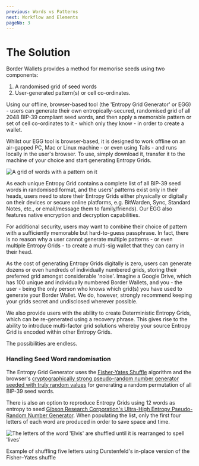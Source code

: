 ```yaml
---
previous: Words vs Patterns
next: Workflow and Elements
pageNo: 3
---
```


# The Solution

Border Wallets provides a method for memorise seeds using two components:

1) A randomised grid of seed words
2) User-generated pattern(s) or cell co-ordinates.

Using our offline, browser-based tool (the 'Entropy Grid Generator' or EGG) - users can generate their own entropically-secured, randomised grid of all 2048 BIP-39 compliant seed words, and then apply a memorable pattern or set of cell co-ordinates to it - which only they know - in order to create a wallet.

Whilst our EGG tool is browser-based, it is designed to work offline on an air-gapped PC, Mac or Linux machine - or even using Tails - and runs locally in the user's browser. To use, simply download it, transfer it to the machine of your choice and start generating Entropy Grids.

![A grid of words with a pattern on it](/bw_docs_entropy_grid_top_half_patterned.png)

As each unique Entropy Grid contains a complete list of all BIP-39 seed words in randomised format, and the users' patterns exist only in their heads, users need to store their Entropy Grids either physically or digitally on their devices or secure online platforms, e.g. BitWarden, Sync, Standard Notes, etc., or email/message them to family/friends). Our EGG also features native encryption and decryption capabilities. 

For additional security, users may want to combine their choice of pattern with a sufficiently memorable but hard-to-guess passphrase. In fact, there is no reason why a user cannot generate multiple patterns - or even multiple Entropy Grids - to create a multi-sig wallet that they can carry in their head.

As the cost of generating Entropy Grids digitally is zero, users can generate dozens or even hundreds of individually numbered grids, storing their preferred grid amongst considerable 'noise'. Imagine a Google Drive, which has 100 unique and individually numbered Border Wallets, and you - the user - being the only person who knows which grid(s) you have used to generate your Border Wallet. We do, however, strongly recommend keeping your grids secret and undisclosed wherever possible.

We also provide users with the ability to create Deterministic Entropy Grids, which can be re-generated using a recovery phrase. This gives rise to the ability to introduce multi-factor grid solutions whereby your source Entropy Grid is encoded within other Entropy Grids.

The possibilities are endless.

### Handling Seed Word randomisation

The Entropy Grid Generator uses the [Fisher-Yates Shuffle](https://en.wikipedia.org/wiki/Fisher%E2%80%93Yates_shuffle) algorithm and the browser's [cryptographically strong pseudo-random number generator seeded with truly random values](https://w3c.github.io/webcrypto/#crypto-interface) for generating a random permutation of all BIP-39 seed words.

There is also an option to reproduce Entropy Grids using 12 words as entropy to seed [Gibson Research Corporation's Ultra-High Entropy Pseudo-Random Number Generator](https://www.grc.com/otg/uheprng.htm). When populating the list, only the first four letters of each word are produced in order to save space and time.

![The letters of the word 'Elvis' are shuffled until it is rearranged to spell 'lives'](/Durstenfeld_shuffle.svg)

<caption>Example of shuffling five letters using Durstenfeld's in-place version of the Fisher–Yates shuffle</caption>
